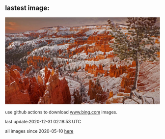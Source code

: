 ## lastest image:
![](images/WinterBryce.jpg)

use github actions to download www.bing.com images.

last update:2020-12-31 02:18:53 UTC

all images since 2020-05-10 [here](https://github.com/counter2015/bing-daily-images/tree/master/images) 
